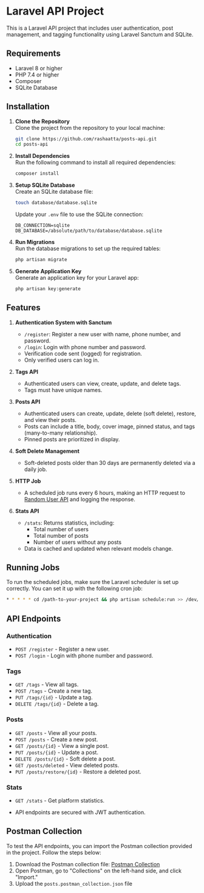 # Laravel API Project

This is a Laravel API project that includes user authentication, post management, and tagging functionality using Laravel Sanctum and SQLite.

## Requirements

- Laravel 8 or higher
- PHP 7.4 or higher
- Composer
- SQLite Database

## Installation

1. **Clone the Repository**  
   Clone the project from the repository to your local machine:
   ```bash
   git clone https://github.com/rashaatta/posts-api.git
   cd posts-api
   ```

2. **Install Dependencies**  
   Run the following command to install all required dependencies:
   ```bash
   composer install
   ```

3. **Setup SQLite Database**  
   Create an SQLite database file:
   ```bash
   touch database/database.sqlite
   ```
   Update your `.env` file to use the SQLite connection:
   ```
   DB_CONNECTION=sqlite
   DB_DATABASE=/absolute/path/to/database/database.sqlite
   ```

4. **Run Migrations**  
   Run the database migrations to set up the required tables:
   ```bash
   php artisan migrate
   ```

5. **Generate Application Key**  
   Generate an application key for your Laravel app:
   ```bash
   php artisan key:generate
   ```

## Features

1. **Authentication System with Sanctum**
    - `/register`: Register a new user with name, phone number, and password.
    - `/login`: Login with phone number and password.
    - Verification code sent (logged) for registration.
    - Only verified users can log in.

2. **Tags API**
    - Authenticated users can view, create, update, and delete tags.
    - Tags must have unique names.

3. **Posts API**
    - Authenticated users can create, update, delete (soft delete), restore, and view their posts.
    - Posts can include a title, body, cover image, pinned status, and tags (many-to-many relationship).
    - Pinned posts are prioritized in display.

4. **Soft Delete Management**
    - Soft-deleted posts older than 30 days are permanently deleted via a daily job.

5. **HTTP Job**
    - A scheduled job runs every 6 hours, making an HTTP request to [Random User API](https://randomuser.me/api/) and logging the response.

6. **Stats API**
    - `/stats`: Returns statistics, including:
        - Total number of users
        - Total number of posts
        - Number of users without any posts
    - Data is cached and updated when relevant models change.

## Running Jobs

To run the scheduled jobs, make sure the Laravel scheduler is set up correctly. You can set it up with the following cron job:
```bash
* * * * * cd /path-to-your-project && php artisan schedule:run >> /dev/null 2>&1
```

## API Endpoints

### Authentication
- `POST /register` - Register a new user.
- `POST /login` - Login with phone number and password.

### Tags
- `GET /tags` - View all tags.
- `POST /tags` - Create a new tag.
- `PUT /tags/{id}` - Update a tag.
- `DELETE /tags/{id}` - Delete a tag.

### Posts
- `GET /posts` - View all your posts.
- `POST /posts` - Create a new post.
- `GET /posts/{id}` - View a single post.
- `PUT /posts/{id}` - Update a post.
- `DELETE /posts/{id}` - Soft delete a post.
- `GET /posts/deleted` - View deleted posts.
- `PUT /posts/restore/{id}` - Restore a deleted post.

### Stats
- `GET /stats` - Get platform statistics.


- API endpoints are secured with JWT authentication.
## Postman Collection

To test the API endpoints, you can import the Postman collection provided in the project. Follow the steps below:

1. Download the Postman collection file: [Postman Collection](posts.postman_collection.json)
2. Open Postman, go to "Collections" on the left-hand side, and click "Import."
3. Upload the `posts.postman_collection.json` file
